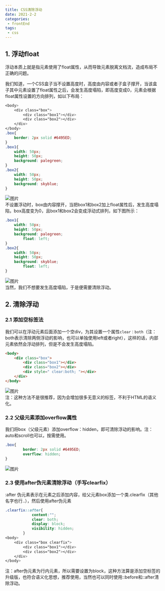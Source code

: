 ```yaml
---  
title: CSS清除浮动  
date: 2021-2-2  
categories:  
 - frontEnd  
tags:  
 - css  
---  
```

## 1. 浮动float  
浮动本质上就是指元素使用了float属性，从而导致元素脱离文档流，造成布局不正确的问题。  

我们知道，一个CSS盒子当不设置高度时，高度由内容或者子盒子撑开，当该盒子其中元素设置了float属性之后，会发生高度塌陷，即高度变成0，元素会根据float属性设置的方向排列，如以下布局：  
```css  
<body>  
    <div class="box">  
        <div class="box1"></div>  
        <div class="box2"></div>  
    </div>  
</body>  
.box{  
	border: 2px solid #6495ED;  
}  
.box1{  
	width: 50px;  
	height: 50px;  
	background: palegreen;  
}  
.box2{  
	width: 50px;  
	height: 50px;  
	background: skyblue;  
}  
```  
​​![图片](@alias/fudong1.png)  
不设置浮动时，box由内容撑开，当把box1和box2加上float属性后，发生高度塌陷，box高度变为0，且box1和box2会变成浮动式排列，如下图所示：  
```css  
.box1{  
	width: 50px;  
	height: 50px;  
	background: palegreen;  
        float: left;  
}  
.box2{  
	width: 50px;  
	height: 50px;  
	background: skyblue;  
        float: left;  
}  
```  
​​![图片](@alias/fudong2.png)  
当然，我们不想要发生高度塌陷，于是便需要清除浮动。  

## 2. 清除浮动  
### 2.1 添加空标签法  
我们可以在浮动元素后面添加一个空div，为其设置一个属性`clear：both`（注：both表示清除两侧浮动的影响，也可以单独使用left或者right），这样的话，内部元素依然会浮动排列，但是不会发生高度塌陷。  
```html  
<body>  
    <div class="box">  
        <div class="box1"></div>  
        <div class="box2"></div>  
        <div style=" clear:both; "></div>  
    </div>  
</body>  
```  
​​![图片](@alias/fudong3.png)  
注：这种方法不是很推荐，因为会增加很多无意义的标签，不利于HTML的语义化。  

### 2.2 父级元素添加overflow属性  
我们将box（父级元素）添加overflow：hidden，即可清除浮动的影响。注：auto和scroll也可以，按需使用。  
```css  
.box{  
        border: 2px solid #6495ED;  
        overflow: hidden;  
}  
```  
​​![图片](@alias/fudong4.png)  
### 2.3 使用after伪元素清除浮动（手写clearfix）  
:after 伪元素表示在元素之后添加内容，给父元素box添加一个类.clearfix（其他名字也行..），然后使用after伪元素  
```css  
.clearfix::after{  
            content:"";  
            clear: both;  
            display: block;  
            visibility: hidden;  
        }  
<body>  
    <div class="box clearfix">  
        <div class="box1"></div>  
        <div class="box2"></div>  
    </div>  
</body>  
```  
注：after伪元素为行内元素，所以需要设置为block，这种方法算是添加空标签的升级版，也符合语义化思想，推荐使用，当然也可以同时使用::before和::after清除浮动。  